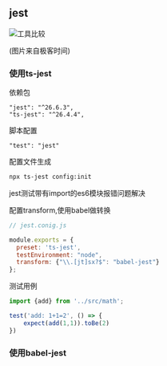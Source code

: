 ## jest


![工具比较](https://pcgo-1255634607.cos.ap-shanghai.myqcloud.com/picgo/2020-12-19/使用jest做单元测试/20201219212025.png)

(图片来自极客时间)

### 使用ts-jest


依赖包

```
"jest": "^26.6.3",
"ts-jest": "^26.4.4",
```

脚本配置


```
"test": "jest"
```

配置文件生成

```bash
npx ts-jest config:init
```

jest测试带有import的es6模块报错问题解决

配置transform,使用babel做转换

```js
// jest.conig.js

module.exports = {
  preset: 'ts-jest',
  testEnvironment: "node",
  transform: {"\\.[jt]sx?$": "babel-jest"}
};
```

测试用例

```js
import {add} from '../src/math';

test('add: 1+1=2', () => {
    expect(add(1,1)).toBe(2)
})
```

### 使用babel-jest

